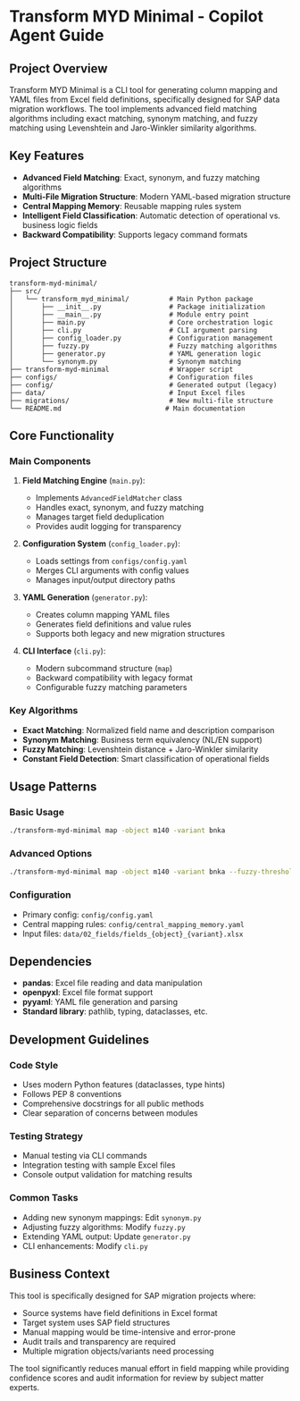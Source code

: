 # Transform MYD Minimal - Copilot Agent Guide

## Project Overview

Transform MYD Minimal is a CLI tool for generating column mapping and YAML files from Excel field definitions, specifically designed for SAP data migration workflows. The tool implements advanced field matching algorithms including exact matching, synonym matching, and fuzzy matching using Levenshtein and Jaro-Winkler similarity algorithms.

## Key Features

- **Advanced Field Matching**: Exact, synonym, and fuzzy matching algorithms
- **Multi-File Migration Structure**: Modern YAML-based migration structure
- **Central Mapping Memory**: Reusable mapping rules system
- **Intelligent Field Classification**: Automatic detection of operational vs. business logic fields
- **Backward Compatibility**: Supports legacy command formats

## Project Structure

```
transform-myd-minimal/
├── src/
│   └── transform_myd_minimal/          # Main Python package
│       ├── __init__.py                 # Package initialization
│       ├── __main__.py                 # Module entry point
│       ├── main.py                     # Core orchestration logic
│       ├── cli.py                      # CLI argument parsing
│       ├── config_loader.py            # Configuration management
│       ├── fuzzy.py                    # Fuzzy matching algorithms
│       ├── generator.py                # YAML generation logic
│       └── synonym.py                  # Synonym matching
├── transform-myd-minimal               # Wrapper script
├── configs/                            # Configuration files
├── config/                             # Generated output (legacy)
├── data/                               # Input Excel files
├── migrations/                         # New multi-file structure
└── README.md                          # Main documentation
```

## Core Functionality

### Main Components

1. **Field Matching Engine** (`main.py`):
   - Implements `AdvancedFieldMatcher` class
   - Handles exact, synonym, and fuzzy matching
   - Manages target field deduplication
   - Provides audit logging for transparency

2. **Configuration System** (`config_loader.py`):
   - Loads settings from `configs/config.yaml`
   - Merges CLI arguments with config values
   - Manages input/output directory paths

3. **YAML Generation** (`generator.py`):
   - Creates column mapping YAML files
   - Generates field definitions and value rules
   - Supports both legacy and new migration structures

4. **CLI Interface** (`cli.py`):
   - Modern subcommand structure (`map`)
   - Backward compatibility with legacy format
   - Configurable fuzzy matching parameters

### Key Algorithms

- **Exact Matching**: Normalized field name and description comparison
- **Synonym Matching**: Business term equivalency (NL/EN support)
- **Fuzzy Matching**: Levenshtein distance + Jaro-Winkler similarity
- **Constant Field Detection**: Smart classification of operational fields

## Usage Patterns

### Basic Usage
```bash
./transform-myd-minimal map -object m140 -variant bnka
```

### Advanced Options
```bash
./transform-myd-minimal map -object m140 -variant bnka --fuzzy-threshold 0.8 --max-suggestions 5
```

### Configuration
- Primary config: `config/config.yaml`
- Central mapping rules: `config/central_mapping_memory.yaml`
- Input files: `data/02_fields/fields_{object}_{variant}.xlsx`

## Dependencies

- **pandas**: Excel file reading and data manipulation
- **openpyxl**: Excel file format support
- **pyyaml**: YAML file generation and parsing
- **Standard library**: pathlib, typing, dataclasses, etc.

## Development Guidelines

### Code Style
- Uses modern Python features (dataclasses, type hints)
- Follows PEP 8 conventions
- Comprehensive docstrings for all public methods
- Clear separation of concerns between modules

### Testing Strategy
- Manual testing via CLI commands
- Integration testing with sample Excel files
- Console output validation for matching results

### Common Tasks
- Adding new synonym mappings: Edit `synonym.py`
- Adjusting fuzzy algorithms: Modify `fuzzy.py`
- Extending YAML output: Update `generator.py`
- CLI enhancements: Modify `cli.py`

## Business Context

This tool is specifically designed for SAP migration projects where:
- Source systems have field definitions in Excel format
- Target system uses SAP field structures
- Manual mapping would be time-intensive and error-prone
- Audit trails and transparency are required
- Multiple migration objects/variants need processing

The tool significantly reduces manual effort in field mapping while providing confidence scores and audit information for review by subject matter experts.